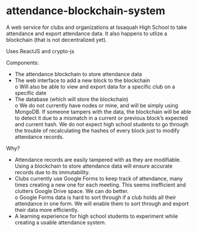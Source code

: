 # attendance-blockchain-system

A web service for clubs and organizations at Issaquah High School to take attendance and export attendance data. It also happens to utlize a blockchain (that is not decentralized yet). <br />

Uses ReactJS and crypto-js <br />

Components: 
-	The attendance blockchain to store attendance data
-	The web interface to add a new block to the blockchain <br />
    o	Will also be able to view and export data for a specific club on a specific date
-	The database (which will store the blockchain) <br />
    o	We do not currently have nodes or mine, and will be simply using MongoDB. If someone tampers with the data, the blockchain will be able to detect it due to a mismatch in a current or previous block’s expected and current hash. We do not expect high school students to go through the trouble of recalculating the hashes of every block just to modify attendance records. 

Why?
-	Attendance records are easily tampered with as they are modifiable. Using a blockchain to store attendance data will ensure accurate records due to its immutability.
-	Clubs currently use Google Forms to keep track of attendance, many times creating a new one for each meeting. This seems inefficient and clutters Google Drive space. We can do better. <br />
    o	Google Forms data is hard to sort through if a club holds all their attendance in one form. We will enable them to sort through and export their data more efficiently.
-	A learning experience for high school students to experiment while creating a usable attendance system. 
